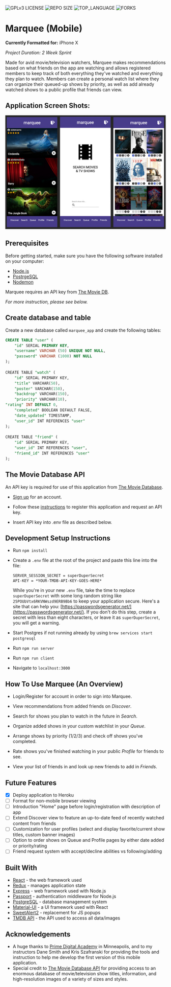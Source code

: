 ![GPLv3 LICENSE](https://img.shields.io/github/license/laneymckee/marquee-mobile.svg?style=flat-square)
![REPO SIZE](https://img.shields.io/github/repo-size/laneymckee/marquee-mobile.svg?style=flat-square)
![TOP_LANGUAGE](https://img.shields.io/github/languages/top/laneymckee/marquee-mobile.svg?style=flat-square)
![FORKS](https://img.shields.io/github/forks/laneymckee/marquee-mobile.svg?style=social)

# Marquee (Mobile)

**Currently Formatted for:** iPhone X

_Project Duration: 2 Week Sprint_

Made for avid movie/television watchers, Marquee makes recommendations based on what friends on the app are watching and allows registered members to keep track of both everything they've watched and everything they plan to watch. Members can create a personal watch list where they can organize their queued-up shows by priority, as well as add already watched shows to a public profile that friends can view.

## Application Screen Shots:

![Marquee: Preview](documentation/images/marquee-preview.jpg)

## Prerequisites

Before getting started, make sure you have the following software installed on your computer:

-    [Node.js](https://nodejs.org/en/)
-    [PostrgeSQL](https://www.postgresql.org/)
-    [Nodemon](https://nodemon.io/)

Marquee requires an API key from [The Movie DB](https://www.themoviedb.org/).

_For more instruction, please see below._

## Create database and table

Create a new database called `marquee_app` and create the following tables:

```SQL
CREATE TABLE "user" (
    "id" SERIAL PRIMARY KEY,
    "username" VARCHAR (50) UNIQUE NOT NULL,
    "password" VARCHAR (1000) NOT NULL
);

CREATE TABLE "watch" (
    "id" SERIAL PRIMARY KEY,
    "title" VARCHAR(50),
    "poster" VARCHAR(150),
    "backdrop" VARCHAR(150),
    "priority" VARCHAR(10),
"rating" INT DEFAULT 0,
    "completed" BOOLEAN DEFAULT FALSE,
    "date_updated" TIMESTAMP,
    "user_id" INT REFERENCES "user"
);

CREATE TABLE "friend" (
    "id" SERIAL PRIMARY KEY,
    "user_id" INT REFERENCES "user",
    "friend_id" INT REFERENCES "user"
);
```

## The Movie Database API

An API key is required for use of this application from [The Movie Database](https://www.themoviedb.org/).

-    [Sign up](https://www.themoviedb.org/account/signup) for an account.

-    Follow these [instructions](https://developers.themoviedb.org/3/getting-started/introduction) to register this application and request an API key.

-    Insert API key into .env file as described below.

## Development Setup Instructions

-    Run `npm install`
-    Create a `.env` file at the root of the project and paste this line into the file:

     ```
     SERVER_SESSION_SECRET = superDuperSecret
     API-KEY = *YOUR-TMDB-API-KEY-GOES-HERE*
     ```

     While you're in your new `.env` file, take the time to replace `superDuperSecret` with some long random string like `25POUbVtx6RKVNWszd9ERB9Bb6` to keep your application secure. Here's a site that can help you: [https://passwordsgenerator.net/](https://passwordsgenerator.net/). If you don't do this step, create a secret with less than eight characters, or leave it as `superDuperSecret`, you will get a warning.

-    Start Postgres if not running already by using `brew services start postgresql`
-    Run `npm run server`
-    Run `npm run client`
-    Navigate to `localhost:3000`

## How To Use Marquee (An Overview)

-    Login/Register for account in order to sign into Marquee.

-    View recommendations from added friends on _Discover_.

-    Search for shows you plan to watch in the future in _Search_.

-    Organize added shows in your custom watchlist in your _Queue_.

-    Arrange shows by priority (1/2/3) and check off shows you've completed.

-    Rate shows you've finished watching in your public _Profile_ for friends to see.

-    View your list of friends in and look up new friends to add in _Friends_.

## Future Features

- [x] Deploy application to Heroku
- [ ] Format for non-mobile browser viewing
- [ ] Introduction "Home" page before login/registration with description of app
- [ ] Extend Discover view to feature an up-to-date feed of recently watched content from friends 
- [ ] Customization for user profiles (select and display favorite/current show titles, custom banner images)
- [ ] Option to order shows on Queue and Profile pages by either date added or priority/rating
- [ ] Friend request system with accept/decline abilities vs following/adding

## Built With

-    [React](https://reactjs.org/) - the web framework used
-    [Redux](https://maven.apache.org/) - manages application state
-    [Express](https://expressjs.com/) - web framework used with Node.js
-    [Passport](http://www.passportjs.org/) - authentication middleware for Node.js
-    [PostgreSQL](https://www.postgresql.org/) - database management system
-    [Material-UI](https://material-ui.com/) - a UI framework used with React
-    [SweetAlert2](https://sweetalert2.github.io/) - replacement for JS popups
-    [TMDB API](https://developers.themoviedb.org/3/getting-started/introduction) - the API used to access all data/images

## Acknowledgements

-    A huge thanks to [Prime Digital Academy](https://github.com/PrimeAcademy) in Minneapolis, and to my instructors Dane Smith and Kris Szafranski for providing the tools and instruction to help me develop the first version of this mobile application.
-    Special credit to [The Movie Database API](https://www.themoviedb.org/) for providing access to an enormous database of movie/television show titles, information, and high-resolution images of a variety of sizes and styles.
